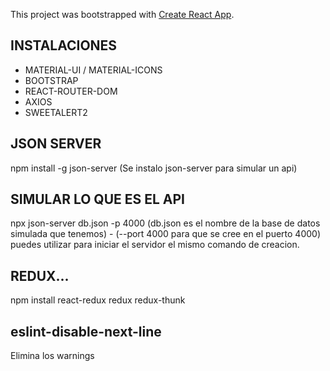 This project was bootstrapped with [Create React App](https://github.com/facebook/create-react-app).

## INSTALACIONES
- MATERIAL-UI / MATERIAL-ICONS
- BOOTSTRAP
- REACT-ROUTER-DOM
- AXIOS
- SWEETALERT2

## JSON SERVER

npm install -g json-server (Se instalo json-server para simular un api)

## SIMULAR LO QUE ES EL API

npx json-server db.json -p 4000 (db.json es el nombre de la base de datos simulada que tenemos) - (--port 4000 para que se cree en el puerto 4000)
puedes utilizar para iniciar el servidor el mismo comando de creacion.

## REDUX...

npm install react-redux redux redux-thunk

## eslint-disable-next-line
Elimina los warnings